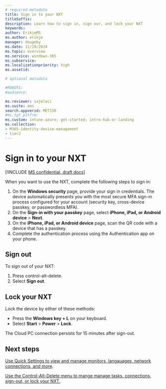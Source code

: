 ```yaml
---
# required metadata
title: Sign in to your NXT
titleSuffix:
description: Learn how to sign in, sign our, and lock your NXT
keywords:
author: ErikjeMS  
ms.author: erikje
manager: dougeby
ms.date: 11/19/2024
ms.topic: overview
ms.service: windows-365
ms.subservice:
ms.localizationpriority: high
ms.assetid: 

# optional metadata

#ROBOTS:
#audience:

ms.reviewer: sajelaci
ms.suite: ems
search.appverid: MET150
#ms.tgt_pltfrm:
ms.custom: intune-azure; get-started; intro-hub-or-landing
ms.collection:
- M365-identity-device-management
- tier2
---
```


# Sign in to your NXT

[!INCLUDE [MS confidential, draft docs](../includes/draft-doc.md)]

When you want to use the NXT, complete the following steps to sign in:

1. On the **Windows security** page, provide your sign in credentials. The device automatically presents you with the most secure MFA sign-in process configured for your account (security key, cross-device passkey, or passwordless MFA).
2. On the **Sign-in with your passkey** page, select **iPhone, iPad, or Android device** > **Next**.
3. On the **iPhone, iPad, or Android device** page, scan the QR code with a device that has a passkey.
4. Complete the authentication process using the Authentication app on your phone.

## Sign out

To sign out of your NXT:

1. Press control-alt-delete.
1. Select **Sign out**.

## Lock your NXT

Lock the device by either of these methods:

- Press the **Windows key + L** on your keyboard.
- Select **Start** > **Power** > **Lock**.

The Cloud PC connection persists for 15 minutes after sign-out.

<!-- ########################## -->
## Next steps

[Use Quick Settings to view and manage monitors, langauages, network connections, and more](quick-settings.md).

[Use the Control-Alt-Delete menu to mange manage tasks, connections, sign-out, or lock your NXT.](control-alt-delete.md)
